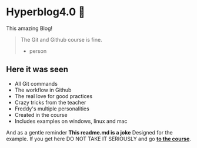 # Hyperblog4.0 💚

This amazing Blog!

> The Git and Github course is fine.
> * person
## Here it was seen
* All Git commands
* The workflow in Github
* The real love for good practices
* Crazy tricks from the teacher
* Freddy's multiple personalities
* Created in the course
* Includes examples on windows, linux and mac

And as a gentle reminder **This readme.md is a joke** Designed for the example. If you get here DO NOT TAKE IT SERIOUSLY and go [**to the course**](https://platzi.com/cursos/git-github/?gclsrc=aw.ds&gclid=Cj0KCQiA0p2QBhDvARIsAACSOOMEke3DkLgN0JQUgVExpi8vlKE1MKAi7TXUAmXb2UpSOW7gI61pKwMaAljXEALw_wcB).